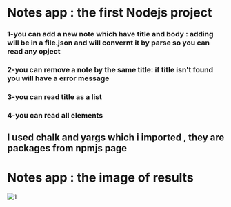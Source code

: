# Notes app : the first Nodejs project

### 1-you can add a new note which have title and body : adding will be in a file.json and will convernt it by parse so you can read any opject
### 2-you can remove a note by the same title: if title isn't found you will have a error message
### 3-you can read title as a list 
### 4-you can read all elements  

## I used chalk and yargs which i imported , they are packages from npmjs page

# Notes app : the image of results 

![1](https://user-images.githubusercontent.com/91760639/183820680-f54e561a-e427-4674-9a2e-d44e3fac9843.jpg)
